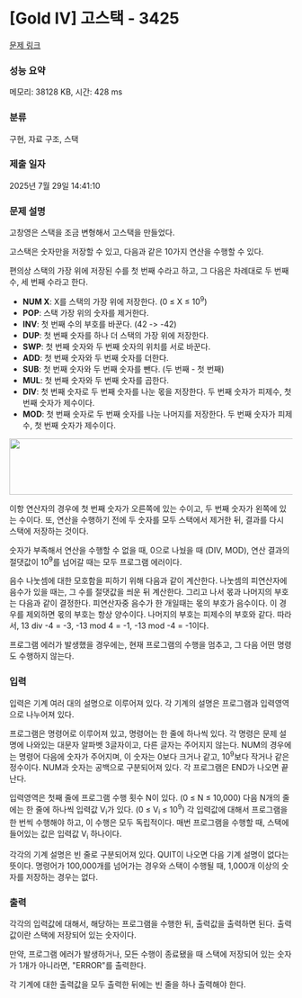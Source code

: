 # [Gold IV] 고스택 - 3425 

[문제 링크](https://www.acmicpc.net/problem/3425) 

### 성능 요약

메모리: 38128 KB, 시간: 428 ms

### 분류

구현, 자료 구조, 스택

### 제출 일자

2025년 7월 29일 14:41:10

### 문제 설명

<p>고창영은 스택을 조금 변형해서 고스택을 만들었다.</p>

<p>고스택은 숫자만을 저장할 수 있고, 다음과 같은 10가지 연산을 수행할 수 있다.</p>

<p>편의상 스택의 가장 위에 저장된 수를 첫 번째 수라고 하고, 그 다음은 차례대로 두 번째 수, 세 번째 수라고 한다.</p>

<ul>
	<li><strong>NUM X</strong>: X를 스택의 가장 위에 저장한다. (0 ≤ X ≤ 10<sup>9</sup>)</li>
	<li><strong>POP</strong>: 스택 가장 위의 숫자를 제거한다.</li>
	<li><strong>INV</strong>: 첫 번째 수의 부호를 바꾼다. (42 -> -42)</li>
	<li><strong>DUP</strong>: 첫 번째 숫자를 하나 더 스택의 가장 위에 저장한다.</li>
	<li><strong>SWP</strong>: 첫 번째 숫자와 두 번째 숫자의 위치를 서로 바꾼다.</li>
	<li><strong>ADD</strong>: 첫 번째 숫자와 두 번째 숫자를 더한다.</li>
	<li><strong>SUB</strong>: 첫 번째 숫자와 두 번째 숫자를 뺀다. (두 번째 - 첫 번째)</li>
	<li><strong>MUL</strong>: 첫 번째 숫자와 두 번째 숫자를 곱한다.</li>
	<li><strong>DIV</strong>: 첫 번째 숫자로 두 번째 숫자를 나눈 몫을 저장한다. 두 번째 숫자가 피제수, 첫 번째 숫자가 제수이다.</li>
	<li><strong>MOD</strong>: 첫 번째 숫자로 두 번째 숫자를 나눈 나머지를 저장한다. 두 번째 숫자가 피제수, 첫 번째 숫자가 제수이다.</li>
</ul>

<p><img alt="" src="" style="height:100px; width:514px"></p>

<p>이항 연산자의 경우에 첫 번째 숫자가 오른쪽에 있는 수이고, 두 번째 숫자가 왼쪽에 있는 수이다. 또, 연산을 수행하기 전에 두 숫자를 모두 스택에서 제거한 뒤, 결과를 다시 스택에 저장하는 것이다.</p>

<p>숫자가 부족해서 연산을 수행할 수 없을 때, 0으로 나눴을 때 (DIV, MOD), 연산 결과의 절댓값이 10<sup>9</sup>를 넘어갈 때는 모두 프로그램 에러이다.</p>

<p>음수 나눗셈에 대한 모호함을 피하기 위해 다음과 같이 계산한다. 나눗셈의 피연산자에 음수가 있을 때는, 그 수를 절댓값을 씌운 뒤 계산한다. 그리고 나서 몫과 나머지의 부호는 다음과 같이 결정한다. 피연산자중 음수가 한 개일때는 몫의 부호가 음수이다. 이 경우를 제외하면 몫의 부호는 항상 양수이다. 나머지의 부호는 피제수의 부호와 같다. 따라서, 13 div -4 = -3, -13 mod 4 = -1, -13 mod -4 = -1이다.</p>

<p>프로그램 에러가 발생했을 경우에는, 현재 프로그램의 수행을 멈추고, 그 다음 어떤 명령도 수행하지 않는다.</p>

### 입력 

 <p>입력은 기계 여러 대의 설명으로 이루어져 있다. 각 기계의 설명은 프로그램과 입력영역으로 나누어져 있다.</p>

<p>프로그램은 명령어로 이루어져 있고, 명령어는 한 줄에 하나씩 있다. 각 명령은 문제 설명에 나와있는 대문자 알파벳 3글자이고, 다른 글자는 주어지지 않는다. NUM의 경우에는 명령어 다음에 숫자가 주어지며, 이 숫자는 0보다 크거나 같고, 10<sup>9</sup>보다 작거나 같은 정수이다. NUM과 숫자는 공백으로 구분되어져 있다. 각 프로그램은 END가 나오면 끝난다.</p>

<p>입력영역은 첫째 줄에 프로그램 수행 횟수 N이 있다. (0 ≤ N ≤ 10,000) 다음 N개의 줄에는 한 줄에 하나씩 입력값 V<sub>i</sub>가 있다. (0 ≤ V<sub>i</sub> ≤ 10<sup>9</sup>) 각 입력값에 대해서 프로그램을 한 번씩 수행해야 하고, 이 수행은 모두 독립적이다. 매번 프로그램을 수행할 때, 스택에 들어있는 값은 입력값 V<sub>i</sub> 하나이다.</p>

<p>각각의 기계 설명은 빈 줄로 구분되어져 있다. QUIT이 나오면 다음 기계 설명이 없다는 뜻이다. 명령어가 100,000개를 넘어가는 경우와 스택이 수행될 때, 1,000개 이상의 숫자를 저장하는 경우는 없다.</p>

### 출력 

 <p>각각의 입력값에 대해서, 해당하는 프로그램을 수행한 뒤, 출력값을 출력하면 된다. 출력값이란 스택에 저장되어 있는 숫자이다.</p>

<p>만약, 프로그램 에러가 발생하거나, 모든 수행이 종료됐을 때 스택에 저장되어 있는 숫자가 1개가 아니라면, "ERROR"를 출력한다.</p>

<p>각 기계에 대한 출력값을 모두 출력한 뒤에는 빈 줄을 하나 출력해야 한다.</p>

